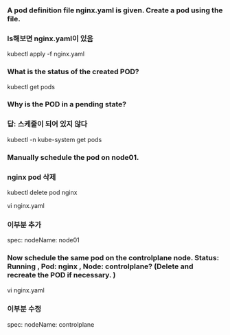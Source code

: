 ### A pod definition file nginx.yaml is given. Create a pod using the file.
### ls해보면 nginx.yaml이 있음
kubectl apply -f nginx.yaml

### What is the status of the created POD?
kubectl get pods

### Why is the POD in a pending state?
### 답: 스케줄이 되어 있지 않다
kubectl -n kube-system get pods

### Manually schedule the pod on node01.
### nginx pod 삭제
kubectl delete pod nginx 

vi nginx.yaml
### 이부분 추가
spec: 
    nodeName: node01 


### Now schedule the same pod on the controlplane node. Status: Running , Pod: nginx , Node: controlplane? (Delete and recreate the POD if necessary. )

vi nginx.yaml
### 이부분 수정
spec:
    nodeName: controlplane